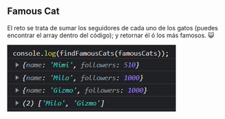 ## Famous Cat

El reto se trata de sumar los seguidores de cada uno de los gatos (puedes encontrar el array dentro del código); y retornar él ó los más famosos. 😺

![Esta es una imagen de ejemplo](resultado.png)
